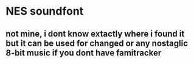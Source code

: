 # NES soundfont

## not mine, i dont know extactly where i found it but it can be used for changed or any nostaglic 8-bit music if you dont have famitracker
